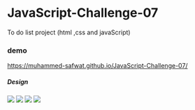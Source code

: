 # JavaScript-Challenge-07
To do list project (html ,css and javaScript)<br>
### demo<br> 
<a href="https://muhammed-safwat.github.io/JavaScript-Challenge-07">https://muhammed-safwat.github.io/JavaScript-Challenge-07/</a>
    <h5>Design</h5>
    <img src="imgages/main.png">
    <img src="imgages/error.png">
    <img src="imgages/desck.jpg">
    <img src="imgages/mobil.png">
